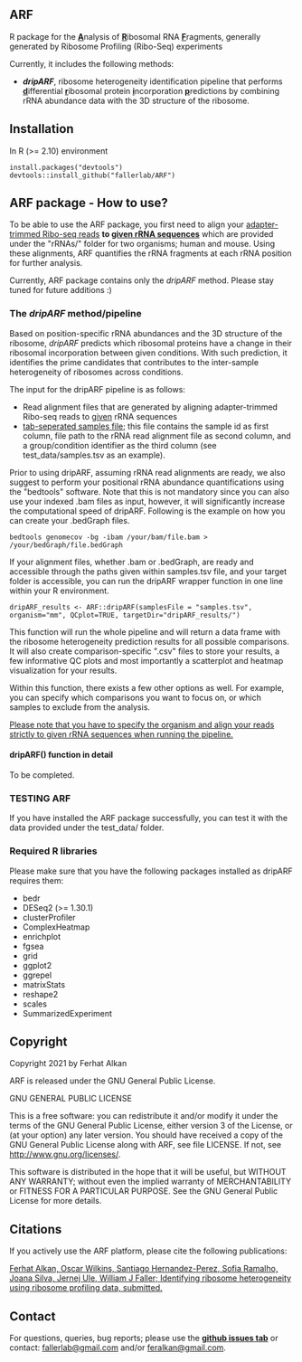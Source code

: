 ## ARF
R package for the <u>**A**</u>nalysis of <u>**R**</u>ibosomal RNA <u>**F**</u>ragments, generally generated by Ribosome Profiling (Ribo-Seq) experiments

Currently, it includes the following methods:

* ***dripARF***, ribosome heterogeneity identification pipeline that performs <u>**d**</u>ifferential <u>**r**</u>ibosomal protein <u>**i**</u>ncorporation <u>**p**</u>redictions by combining rRNA abundance data with the 3D structure of the ribosome.

## Installation
In R (>= 2.10) environment

	install.packages("devtools")
    devtools::install_github("fallerlab/ARF")
    

## ARF package - How to use?
To be able to use the ARF package, you first need to align your <u>adapter-trimmed Ribo-seq reads</u> **to <u>given rRNA sequences</u>** which are provided under the "rRNAs/" folder for two organisms; human and mouse. Using these alignments, ARF quantifies the rRNA fragments at each rRNA position for further analysis.

Currently, ARF package contains only the *dripARF* method. Please stay tuned for future additions :)


### The *dripARF* method/pipeline
Based on position-specific rRNA abundances and the 3D structure of the ribosome, *dripARF* predicts which ribosomal proteins have a change in their ribosomal incorporation between given conditions. With such prediction, it identifies the prime candidates that contributes to the inter-sample heterogeneity of ribosomes across conditions.

The input for the dripARF pipeline is as follows:

* Read alignment files that are generated by aligning adapter-trimmed Ribo-seq reads to <u>given</u> rRNA sequences
* <u>tab-seperated samples file</u>; this file contains the sample id as first column, file path to the rRNA read alignment file as second column, and a group/condition identifier as the third column (see test_data/samples.tsv as an example).

Prior to using dripARF, assuming rRNA read alignments are ready, we also suggest to perform your positional rRNA abundance quantifications using the "bedtools" software. Note that this is not mandatory since you can also use your indexed .bam files as input, however, it will significantly increase the computational speed of dripARF. Following is the example on how you can create your .bedGraph files.

    bedtools genomecov -bg -ibam /your/bam/file.bam >  /your/bedGraph/file.bedGraph

If your alignment files, whether .bam or .bedGraph, are ready and accessible through the paths given within samples.tsv file, and your target folder is accessible, you can run the dripARF wrapper function in one line within your R environment. 

    dripARF_results <- ARF::dripARF(samplesFile = "samples.tsv", organism="mm", QCplot=TRUE, targetDir="dripARF_results/")

This function will run the whole pipeline and will return a data frame with the ribosome heterogeneity prediction results for all possible comparisons. It will also create comparison-specific ".csv" files to store your results, a few informative QC plots and most importantly a scatterplot and heatmap visualization for your results. 

    

Within this function, there exists a few other options as well. For example, you can specify which comparisons you want to focus on, or which samples to exclude from the analysis. 

<u>Please note that you have to specify the organism and align your reads strictly to given rRNA sequences when running the pipeline.</u> 

#### dripARF() function in detail

To be completed.

### TESTING ARF

If you have installed the ARF package successfully, you can test it with the data provided under the test_data/ folder.

### Required R libraries
Please make sure that you have the following packages installed as dripARF requires them:

* bedr
* DESeq2 (>= 1.30.1)
* clusterProfiler
* ComplexHeatmap
* enrichplot
* fgsea
* grid
* ggplot2
* ggrepel
* matrixStats
* reshape2
* scales
* SummarizedExperiment


## Copyright

Copyright 2021 by Ferhat Alkan

ARF is released under the GNU General Public License.

GNU GENERAL PUBLIC LICENSE

This is a free software: you can redistribute it and/or modify it under the
terms of the GNU General Public License, either version 3 of the License, or
(at your option) any later version. You should have received a copy of the GNU General Public License
along with ARF, see file LICENSE. If not, see <http://www.gnu.org/licenses/>.

This software is distributed in the hope that it will be useful, but WITHOUT
ANY WARRANTY; without even the implied warranty of MERCHANTABILITY or FITNESS
FOR A PARTICULAR PURPOSE. See the GNU General Public License for more details.

## Citations

If you actively use the ARF platform, please cite the following publications:

[Ferhat Alkan, Oscar Wilkins, Santiago Hernandez-Perez, Sofia Ramalho, Joana Silva, Jernej Ule,  William J Faller; Identifying ribosome heterogeneity using ribosome profiling data, submitted.](https://www.biorxiv.org/)

## Contact

For questions, queries, bug reports; please use the **<u>github issues tab</u>** or contact: <fallerlab@gmail.com> and/or <feralkan@gmail.com>.

